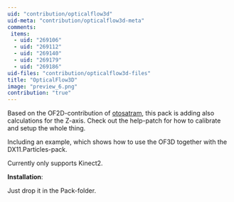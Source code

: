 ```yaml
---
uid: "contribution/opticalflow3d"
uid-meta: "contribution/opticalflow3d-meta"
comments: 
 items: 
  - uid: "269106"
  - uid: "269112"
  - uid: "269140"
  - uid: "269179"
  - uid: "269186"
uid-files: "contribution/opticalflow3d-files"
title: "OpticalFlow3D"
image: "preview_6.png"
contribution: "true"
---
```


Based on the OF2D-contribution of [otosatram](http://vvvv.org/users/otosatram), this pack is adding also calculations for the Z-axis. Check out the help-patch for how to calibrate and setup the whole thing.

Including an example, which shows how to use the OF3D together with the DX11.Particles-pack.

Currently only supports Kinect2.

**Installation**:

Just drop it in the Pack-folder.